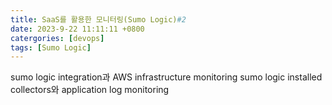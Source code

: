 ```yaml
---
title: SaaS를 활용한 모니터링(Sumo Logic)#2
date: 2023-9-22 11:11:11 +0800
catergories: [devops]
tags: [Sumo Logic]
---
```


sumo logic integration과 AWS infrastructure monitoring
sumo logic installed collectors와 application log monitoring
